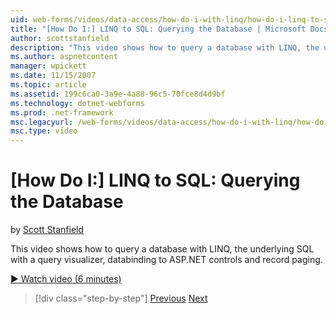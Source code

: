 ```yaml
---
uid: web-forms/videos/data-access/how-do-i-with-linq/how-do-i-linq-to-sql-querying-the-database
title: "[How Do I:] LINQ to SQL: Querying the Database | Microsoft Docs"
author: scottstanfield
description: "This video shows how to query a database with LINQ, the underlying SQL with a query visualizer, databinding to ASP.NET controls and record paging."
ms.author: aspnetcontent
manager: wpickett
ms.date: 11/15/2007
ms.topic: article
ms.assetid: 199c6ca0-3a9e-4a88-96c5-70fce8d4d9bf
ms.technology: dotnet-webforms
ms.prod: .net-framework
msc.legacyurl: /web-forms/videos/data-access/how-do-i-with-linq/how-do-i-linq-to-sql-querying-the-database
msc.type: video
---
```

[How Do I:] LINQ to SQL: Querying the Database
====================
by [Scott Stanfield](https://github.com/scottstanfield)

This video shows how to query a database with LINQ, the underlying SQL with a query visualizer, databinding to ASP.NET controls and record paging.

[&#9654; Watch video (6 minutes)](https://channel9.msdn.com/Blogs/ASP-NET-Site-Videos/how-do-i-linq-to-sql-querying-the-database)

>[!div class="step-by-step"]
[Previous](how-do-i-linq-to-sql-data-model.md)
[Next](how-do-i-linq-to-sql-updating-the-database.md)
